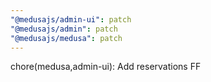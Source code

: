 ```yaml
---
"@medusajs/admin-ui": patch
"@medusajs/admin": patch
"@medusajs/medusa": patch
---
```


chore(medusa,admin-ui): Add reservations FF
